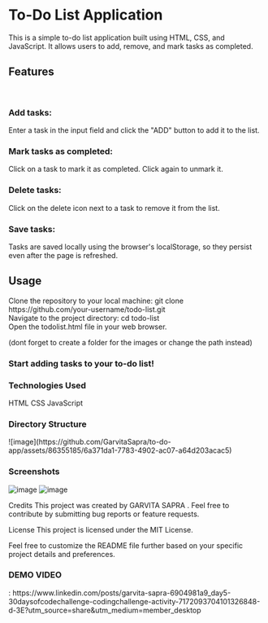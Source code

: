 <h1>To-Do List Application</h1>

This is a simple to-do list application built using HTML, CSS, and JavaScript. It allows users to add, remove, and mark tasks as completed.

<h2><b>Features</b></h2>
<br>
<h3>Add tasks: </h3>Enter a task in the input field and click the "ADD" button to add it to the list.
<h3>Mark tasks as completed: </h3> Click on a task to mark it as completed. Click again to unmark it.
<h3>Delete tasks: </h3>Click on the delete icon next to a task to remove it from the list.
<h3>Save tasks: </h3>Tasks are saved locally using the browser's localStorage, so they persist even after the page is refreshed.

<h2><b>Usage</b></h2>
Clone the repository to your local machine:
git clone https://github.com/your-username/todo-list.git
<br>
Navigate to the project directory:
cd todo-list
<br>
Open the todolist.html file in your web browser.

(dont forget to create a folder for the images or change the path instead)
<h3><b>Start adding tasks to your to-do list!</b></h3>

<h3>Technologies Used</h3>
HTML
CSS
JavaScript

<h3><b>Directory Structure</b></h3>
![image](https://github.com/GarvitaSapra/to-do-app/assets/86355185/6a371da1-7783-4902-ac07-a64d203acac5)

<b><h3>Screenshots</h3></b>
![image](https://github.com/GarvitaSapra/to-do-app/assets/86355185/04b8837f-e5fc-47b8-9725-ac4cae972cb1)
![image](https://github.com/GarvitaSapra/to-do-app/assets/86355185/a90312c0-1e47-4fb5-8697-ddd52522a4c5)


Credits
This project was created by GARVITA SAPRA . Feel free to contribute by submitting bug reports or feature requests.

License
This project is licensed under the MIT License.

Feel free to customize the README file further based on your specific project details and preferences.



<H3>DEMO VIDEO </H3>: https://www.linkedin.com/posts/garvita-sapra-6904981a9_day5-30daysofcodechallenge-codingchallenge-activity-7172093704101326848-d-3E?utm_source=share&utm_medium=member_desktop


